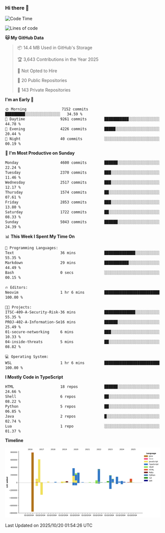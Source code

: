 ### Hi there 👋

<!--
**Clumsy-Coder/Clumsy-Coder** is a ✨ _special_ ✨ repository because its `README.md` (this file) appears on your GitHub profile.

Here are some ideas to get you started:

- 🔭 I’m currently working on ...
- 🌱 I’m currently learning ...
- 👯 I’m looking to collaborate on ...
- 🤔 I’m looking for help with ...
- 💬 Ask me about ...
- 📫 How to reach me: ...
- 😄 Pronouns: ...
- ⚡ Fun fact: ...
-->

<!-- anmol098/waka-readme-stats -->
<!--START_SECTION:waka-->
![Code Time](http://img.shields.io/badge/Code%20Time-1%2C363%20hrs%2047%20mins-blue)

![Lines of code](https://img.shields.io/badge/From%20Hello%20World%20I%27ve%20Written-3.6%20million%20lines%20of%20code-blue)

**🐱 My GitHub Data** 

> 📦 14.4 MB Used in GitHub's Storage 
 > 
> 🏆 3,643 Contributions in the Year 2025
 > 
> 🚫 Not Opted to Hire
 > 
> 📜 20 Public Repositories 
 > 
> 🔑 143 Private Repositories 
 > 
**I'm an Early 🐤** 

```text
🌞 Morning                7152 commits        █████████░░░░░░░░░░░░░░░░   34.59 % 
🌆 Daytime                9261 commits        ███████████░░░░░░░░░░░░░░   44.78 % 
🌃 Evening                4226 commits        █████░░░░░░░░░░░░░░░░░░░░   20.44 % 
🌙 Night                  40 commits          ░░░░░░░░░░░░░░░░░░░░░░░░░   00.19 % 
```
📅 **I'm Most Productive on Sunday** 

```text
Monday                   4600 commits        ██████░░░░░░░░░░░░░░░░░░░   22.24 % 
Tuesday                  2370 commits        ███░░░░░░░░░░░░░░░░░░░░░░   11.46 % 
Wednesday                2517 commits        ███░░░░░░░░░░░░░░░░░░░░░░   12.17 % 
Thursday                 1574 commits        ██░░░░░░░░░░░░░░░░░░░░░░░   07.61 % 
Friday                   2853 commits        ███░░░░░░░░░░░░░░░░░░░░░░   13.80 % 
Saturday                 1722 commits        ██░░░░░░░░░░░░░░░░░░░░░░░   08.33 % 
Sunday                   5043 commits        ██████░░░░░░░░░░░░░░░░░░░   24.39 % 
```


📊 **This Week I Spent My Time On** 

```text
💬 Programming Languages: 
Text                     36 mins             ██████████████░░░░░░░░░░░   55.35 % 
Markdown                 29 mins             ███████████░░░░░░░░░░░░░░   44.49 % 
Bash                     0 secs              ░░░░░░░░░░░░░░░░░░░░░░░░░   00.15 % 

🔥 Editors: 
Neovim                   1 hr 6 mins         █████████████████████████   100.00 % 

🐱‍💻 Projects: 
ITSC-409-A-Security-Risk-36 mins             ██████████████░░░░░░░░░░░   55.35 % 
PROJ-402-A-Information-Se16 mins             ██████░░░░░░░░░░░░░░░░░░░   25.49 % 
01-secure-networking     6 mins              ███░░░░░░░░░░░░░░░░░░░░░░   10.33 % 
04-inside-threats        5 mins              ██░░░░░░░░░░░░░░░░░░░░░░░   08.82 % 

💻 Operating System: 
WSL                      1 hr 6 mins         █████████████████████████   100.00 % 
```

**I Mostly Code in TypeScript** 

```text
HTML                     18 repos            ██████░░░░░░░░░░░░░░░░░░░   24.66 % 
Shell                    6 repos             ██░░░░░░░░░░░░░░░░░░░░░░░   08.22 % 
Python                   5 repos             ██░░░░░░░░░░░░░░░░░░░░░░░   06.85 % 
Java                     2 repos             █░░░░░░░░░░░░░░░░░░░░░░░░   02.74 % 
Lua                      1 repo              ░░░░░░░░░░░░░░░░░░░░░░░░░   01.37 % 
```



**Timeline**

![Lines of Code chart](https://raw.githubusercontent.com/Clumsy-Coder/Clumsy-Coder/main/assets/bar_graph.png)


 Last Updated on 2025/10/20 01:54:26 UTC
<!--END_SECTION:waka-->
